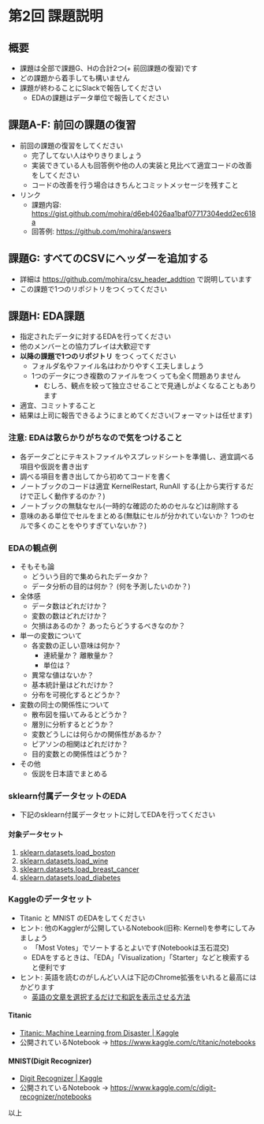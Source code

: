 第2回 課題説明
===================
## 概要
- 課題は全部で課題G、Hの合計2つ(+ 前回課題の復習)です
- どの課題から着手しても構いません
- 課題が終わることにSlackで報告してください
  - EDAの課題はデータ単位で報告してください


## 課題A-F: 前回の課題の復習
- 前回の課題の復習をしてください
  - 完了してない人はやりきりましょう
  - 実装できている人も回答例や他の人の実装と見比べて適宜コードの改善をしてください
  - コードの改善を行う場合はきちんとコミットメッセージを残すこと
- リンク   
  - 課題内容: https://gist.github.com/mohira/d6eb4026aa1baf07717304edd2ec618a
  - 回答例: https://github.com/mohira/answers


## 課題G: すべてのCSVにヘッダーを追加する
- 詳細は https://github.com/mohira/csv_header_addtion で説明しています
- この課題で1つのリポジトリをつくってください


## 課題H: EDA課題
- 指定されたデータに対するEDAを行ってください
- 他のメンバーとの協力プレイは大歓迎です
- **以降の課題で1つのリポジトリ** をつくってください
  - フォルダ名やファイル名はわかりやすく工夫しましょう
  - 1つのデータにつき複数のファイルをつくっても全く問題ありません
    - むしろ、観点を絞って独立させることで見通しがよくなることもあります
- 適宜、コミットすること  
- 結果は上司に報告できるようにまとめてください(フォーマットは任せます)

### 注意: EDAは散らかりがちなので気をつけること
- 各データごとにテキストファイルやスプレッドシートを準備し、適宜調べる項目や仮説を書き出す
- 調べる項目を書き出してから初めてコードを書く
- ノートブックのコードは適宜 KernelRestart, RunAll する(上から実行するだけで正しく動作するのか？)
- ノートブックの無駄なセル(一時的な確認のためのセルなど)は削除する
- 意味のある単位でセルをまとめる(無駄にセルが分かれていないか？ 1つのセルで多くのことをやりすぎていないか？)

### EDAの観点例
- そもそも論
  - どういう目的で集められたデータか？
  - データ分析の目的は何か？ (何を予測したいのか？)
- 全体感
  - データ数はどれだけか？
  - 変数の数はどれだけか？
  - 欠損はあるのか？ あったらどうするべきなのか？
- 単一の変数について
  - 各変数の正しい意味は何か？
    - 連続量か？ 離散量か？
    - 単位は？
  - 異常な値はないか？
  - 基本統計量はどれだけか？
  - 分布を可視化するとどうか？
- 変数の同士の関係性について
  - 散布図を描いてみるとどうか？
  - 層別に分析するとどうか？
  - 変数どうしには何らかの関係性があるか？
  - ピアソンの相関はどれだけか？
  - 目的変数との関係性はどうか？
- その他
  - 仮説を日本語でまとめる


### sklearn付属データセットのEDA
- 下記のsklearn付属データセットに対してEDAを行ってください

#### 対象データセット
1. [sklearn.datasets.load_boston](https://scikit-learn.org/stable/modules/generated/sklearn.datasets.load_boston.html#sklearn.datasets.load_boston)
2. [sklearn.datasets.load_wine](https://scikit-learn.org/stable/modules/generated/sklearn.datasets.load_wine.html#sklearn.datasets.load_wine)
3. [sklearn.datasets.load_breast_cancer](https://scikit-learn.org/stable/modules/generated/sklearn.datasets.load_breast_cancer.html#sklearn.datasets.load_breast_cancer)
4. [sklearn.datasets.load_diabetes](https://scikit-learn.org/stable/modules/generated/sklearn.datasets.load_diabetes.html#sklearn.datasets.load_diabetes)

### Kaggleのデータセット
- Titanic と MNIST のEDAをしてください
- ヒント: 他のKagglerが公開しているNotebook(旧称: Kernel)を参考にしてみましょう
  - 「Most Votes」でソートするとよいです(Notebookは玉石混交)
  - EDAをするときは、「EDA」「Visualization」「Starter」などと検索すると便利です
- ヒント: 英語を読むのがしんどい人は下記のChrome拡張をいれると最高にはかどります
  - [英語の文章を選択するだけで和訳を表示させる方法](https://little-hands.hatenablog.com/entry/2017/11/03/google-translator)

#### Titanic
- [Titanic: Machine Learning from Disaster | Kaggle](https://www.kaggle.com/c/titanic)
- 公開されているNotebook → https://www.kaggle.com/c/titanic/notebooks


#### MNIST(Digit Recognizer)
- [Digit Recognizer | Kaggle](https://www.kaggle.com/c/digit-recognizer)
- 公開されているNotebook → https://www.kaggle.com/c/digit-recognizer/notebooks



以上

